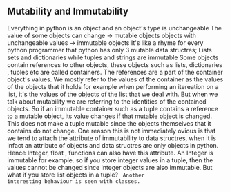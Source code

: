 ## Mutability and Immutability 

Everything in python is an object and an object's type is unchangeable
The value of some objects can change -> mutable objects
objects with unchangeable values -> immutable objects
It's like a rhyme for every python programmer that python has only 3 mutable data structres; Lists sets and dictionaries while tuples and strings are immutable
Some objects contain references to other objects, these objects such as lists, dictionaries , tuples etc are called containers. The references are a part of the container object's values. We mostly refer to the values of the container as the values of the objects that it holds for example when performing an itereation on a list, it's the values of the objects of the list that we deal with. But when we talk about mutability we are referring to the identities of the contained objects. So if an immutable container such as a tuple contains a reference to a mutable object, its value changes if that mutable object is changed. This does not make a tuple mutable since the objects themselves that it contains do not change. 
One reason this is not immediately ovious is that we tend to attach the attribute of immutability to data structres, when it is infact an attribute of objects and data structres are only objects in python. 
Hence Integer, float , functions can also have this attribute. An Integer is immutable for example. so if you store integer values in a tuple, then the values cannot be changed since integer objects are also immutable. But what if you store list objects in a tuple?
<code snippet here>
 Another interesting behaviour is seen with classes. 
  

